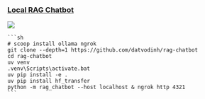 ### [Local RAG Chatbot](https://github.com/datvodinh/rag-chatbot)

![](https://img.shields.io/github/license/datvodinh/rag-chatbot?style=flat-square)

````{tab} From source
```sh
# scoop install ollama ngrok
git clone --depth=1 https://github.com/datvodinh/rag-chatbot
cd rag-chatbot
uv venv
.venv\Scripts\activate.bat
uv pip install -e .
uv pip install hf_transfer
python -m rag_chatbot --host localhost & ngrok http 4321
```
````